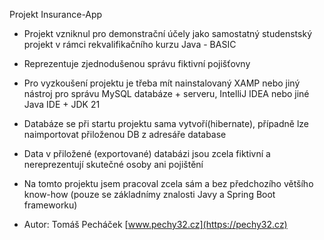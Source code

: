 Projekt Insurance-App

* Projekt vzniknul pro demonstrační účely jako samostatný studenstský projekt v rámci rekvalifikačního kurzu Java - BASIC
* Reprezentuje zjednodušenou správu fiktivní pojišťovny
* Pro vyzkoušení projektu je třeba mít nainstalovaný XAMP nebo jiný nástroj pro správu MySQL databáze + serveru, IntelliJ IDEA nebo jiné Java IDE + JDK 21
* Databáze se při startu projektu sama vytvoří(hibernate), případně lze naimportovat přiloženou DB z adresáře database
* Data v přiložené (exportované) databázi jsou zcela fiktivní a nereprezentují skutečné osoby ani pojištění
* Na tomto projektu jsem pracoval zcela sám a bez předchozího většího know-how (pouze se základnímy znalosti Javy a Spring Boot frameworku)
  
* Autor: Tomáš Pecháček [www.pechy32.cz](https://pechy32.cz)
